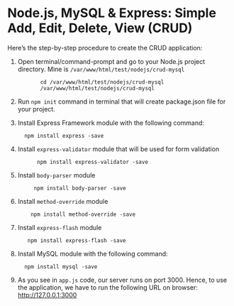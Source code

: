 
# Node.js, MySQL & Express: Simple Add, Edit, Delete, View (CRUD)

Here’s the step-by-step procedure to create the CRUD application:

1) Open terminal/command-prompt and go to your Node.js project directory. Mine is `/var/www/html/test/nodejs/crud-mysql`

              cd /var/www/html/test/nodejs/crud-mysql
              /var/www/html/test/nodejs/crud-mysql

2) Run `npm init` command in terminal that will create package.json file for your project.

3) Install Express Framework module with the following command: 

         npm install express -save

4) Install `express-validator` module that will be used for form validation

             npm install express-validator -save

5) Install `body-parser` module
       
            npm install body-parser -save

6) Install `method-override` module
  
           npm install method-override -save

7) Install `express-flash` module

          npm install express-flash -save

8) Install MySQL module with the following command:

         npm install mysql -save

9) As you see in `app.js` code, our server runs on port 3000. Hence, to use the application, we have to run the following URL on browser: http://127.0.0.1:3000





